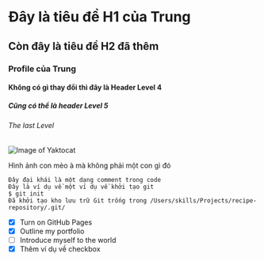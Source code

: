 # Đây là tiêu đề H1 của Trung
## Còn đây là tiêu đề H2 đã thêm
### Profile của Trung
#### Không có gì thay đổi thì đây là Header Level 4
##### Cũng có thể là header Level 5
###### The last Level 

![Image of Yaktocat](https://octodex.github.com/images/yaktocat.png)

Hình ảnh con mèo à mà không phải một con gì đó 

```
Đây đại khái là một dạng comment trong code
Đây là ví dụ về một ví dụ về khởi tạo git
$ git init
Đã khởi tạo kho lưu trữ Git trống trong /Users/skills/Projects/recipe-repository/.git/
```

- [x] Turn on GitHub Pages
- [x] Outline my portfolio
- [ ] Introduce myself to the world
- [x] Thêm ví dụ về checkbox
